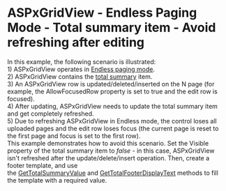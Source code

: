 # ASPxGridView - Endless Paging Mode - Total summary item - Avoid refreshing after editing


<p>In this example, the following scenario is illustrated:<br>1) ASPxGridView operates in <a href="https://documentation.devexpress.com/#AspNet/CustomDocument15467">Endless paging mode</a>.<br>2) ASPxGridView contains the <a href="https://documentation.devexpress.com/#AspNet/CustomDocument3757">total summary</a> item.<br>3) An ASPxGridView row is updated/deleted/inserted on the N page (for example, the AllowFocusedRow property is set to true and the edit row is focused).<br>4) After updating, ASPxGridView needs to update the total summary item and get completely refreshed.<br>5) Due to refreshing ASPxGridView in Endless mode, the control loses all uploaded pages and the edit row loses focus (the current page is reset to the first page and focus is set to the first row).<br>This example demonstrates how to avoid this scenario. Set the Visible property of the total summary item to <em>false -</em> in this case, ASPxGridView isn't refreshed after the update/delete/insert operation. Then, create a footer template, and use the <a href="https://documentation.devexpress.com/#AspNet/DevExpressWebASPxGridView_GetTotalSummaryValuetopic">GetTotalSummaryValue</a> and <a href="https://documentation.devexpress.com/#AspNet/DevExpressWebASPxSummaryItem_GetTotalFooterDisplayTexttopic">GetTotalFooterDisplayText</a> methods to fill the template with a required value. </p>

<br/>


